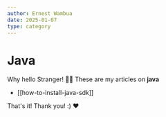 ```yaml
---
author: Ernest Wambua
date: 2025-01-07
type: category
---
```

# Java

Why hello Stranger! 👋😀
These are my articles on **java**

- [[how-to-install-java-sdk]]

That's it! Thank you! :) ❤️